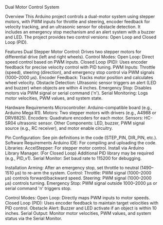 Dual Motor Control System

Overview
This Arduino project controls a dual-motor system using stepper motors, with PWM inputs for throttle and steering, encoder feedback for velocity tracking, 
and an ultrasonic sensor for obstacle detection. It includes an emergency stop mechanism and an alert system with a buzzer and LED. The project provides two
control versions: Open Loop and Closed Loop (PID).

Features
Dual Stepper Motor Control: Drives two stepper motors for differential drive (left and right wheels).
Control Modes:
  Open Loop: Direct speed control based on PWM inputs.
  Closed Loop (PID): Uses encoder feedback for precise velocity control with PID tuning.
PWM Inputs: Throttle (speed), steering (direction), and emergency stop control via PWM signals (1000–2000 μs).
Encoder Feedback: Tracks motor position and calculates wheel velocity.
Obstacle Detection: Ultrasonic sensor triggers an alert (LED and buzzer) when objects are within 4 inches.
Emergency Stop: Disables motors via PWM signal or serial command ('n').
Serial Monitoring: Logs motor velocities, PWM values, and system state.

Hardware Requirements
Microcontroller: Arduino-compatible board (e.g., Arduino Mega R1).
Motors: Two stepper motors with drivers (e.g., A4988 or DRV8825).
Encoders: Quadrature encoders for each motor.
Sensors: HC-SR04 ultrasonic sensor.
Other Components: LED, buzzer, PWM signal source (e.g., RC receiver), and motor enable circuitry.

Pin Configuration: See pin definitions in the code (STEP_PIN, DIR_PIN, etc.).
Software Requirements
Arduino IDE: For compiling and uploading the code.
Libraries:
AccelStepper: For stepper motor control. Install via Arduino Library Manager.
(For Closed Loop) Additional PID library may be required (e.g., PID_v1).
Serial Monitor: Set baud rate to 115200 for debugging.

Installation
Arming: After an emergency stop, set throttle to neutral (1490–1510 μs) to re-arm the system.
Control:
  Throttle: PWM signal (1000–2000 μs) controls forward/backward speed.
  Steering: PWM signal (1000–2000 μs) controls turning.
  Emergency Stop: PWM signal outside 1000–2000 μs or serial command 'n' triggers stop.

Control Modes:
  Open Loop: Directly maps PWM inputs to motor speeds.
  Closed Loop (PID): Uses encoder feedback to maintain target velocities with PID control.
Obstacle Alert: Buzzer and LED activate if an object is within 10 inches.
Serial Output: Monitor motor velocities, PWM values, and system status via the Serial Monitor.
